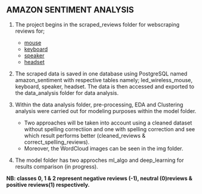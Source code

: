 ## AMAZON SENTIMENT ANALYSIS

1. The project begins in the scraped_reviews folder for webscraping reviews for;
    - [mouse](https://www.amazon.com/%E3%80%90Upgrade%E3%80%91-Wireless-Rechargeable-Portable-Adjustable/product-reviews/B088NDL2G1/ref=cm_cr_getr_d_paging_btm_prev_4?ie=UTF8&reviewerType=all_reviews&sortBy=recent&pageNumber=1)
    - [keyboard](https://www.amazon.com/Klim-KLIM-Chroma-Wireless-USA/product-reviews/B07FLKYRFB/ref=cm_cr_arp_d_viewopt_srt?ie=UTF8&reviewerType=all_reviews&sortBy=recent&pageNumber=1)
    - [speaker](https://www.amazon.com/JBL-Portable-Waterproof-Wireless-Bluetooth/product-reviews/B07HKN3K31/ref=cm_cr_arp_d_viewopt_srt?ie=UTF8&reviewerType=all_reviews&sortBy=recent&pageNumber=1)
    - [headset](https://www.amazon.com/BENGOO-G9000-Controller-Cancelling-Headphones/product-reviews/B01H6GUCCQ/ref=cm_cr_arp_d_viewopt_srt?ie=UTF8&reviewerType=all_reviews&sortBy=recent&pageNumber=1)

2. The scraped data is saved in one database using PostgreSQL named amazon_sentiment with respective tables namely; led_wireless_mouse, keyboard, speaker, headset. The data is then accessed and exported to the data_analysis folder for data analysis.

3. Within the data analysis folder, pre-processing, EDA and Clustering analysis were carried out for modeling purposes within the model folder. 
    - Two approaches will be taken into account using a cleaned dataset without spelling correctiion and one with spelling correction and see which result performs better (cleaned_reviews & correct_spelling_reviews). 
    - Moreover, the WordCloud images can be seen in the img folder.

4. The model folder has two approches ml_algo and deep_learning for results comparison (in progress). 

**NB: classes 0, 1 & 2 represent negative reviews (-1), neutral (0)reviews & positive reviews(1) respectively.**